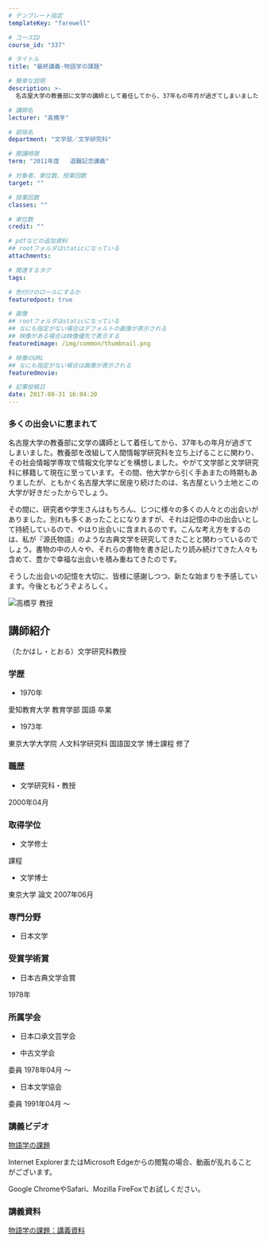 ```yaml
---
# テンプレート指定
templateKey: "farewell"

# コースID
course_id: "337"

# タイトル
title: "最終講義-物語学の課題"

# 簡単な説明
description: >-
  名古屋大学の教養部に文学の講師として着任してから、37年もの年月が過ぎてしまいました。教養部を改組して人間情報学研究科を立ち上げることに関わり、その社会情報学専攻で情報文化学などを構想しました。や...

# 講師名
lecturer: "高橋亨"

# 部局名
department: "文学部／文学研究科"

# 開講時限
term: "2011年度	退職記念講義"

# 対象者、単位数、授業回数
target: ""

# 授業回数
classes: ""

# 単位数
credit: ""

# pdfなどの追加資料
## rootフォルダはstaticになっている
attachments: 

# 関連するタグ
tags:

# 色付けのロールにするか
featuredpost: true

# 画像
## rootフォルダはstaticになっている
## なにも指定がない場合はデフォルトの画像が表示される
## 映像がある場合は映像優先で表示する
featuredimage: /img/common/thumbnail.png

# 映像のURL
## なにも指定がない場合は画像が表示される
featuredmovie: 

# 記事投稿日
date: 2017-08-31 16:04:20
---
```


### 多くの出会いに恵まれて

名古屋大学の教養部に文学の講師として着任してから、37年もの年月が過ぎてしまいました。教養部を改組して人間情報学研究科を立ち上げることに関わり、その社会情報学専攻で情報文化学などを構想しました。やがて文学部と文学研究科に移籍して現在に至っています。その間、他大学から引く手あまたの時期もありましたが、ともかく名古屋大学に居座り続けたのは、名古屋という土地とこの大学が好きだったからでしょう。

その間に、研究者や学生さんはもちろん、じつに様々の多くの人々との出会いがありました。別れも多くあったことになりますが、それは記憶の中の出会いとして持続しているので、やはり出会いに含まれるのです。こんな考え方をするのは、私が『源氏物語』のような古典文学を研究してきたことと関わっているのでしょう。書物の中の人々や、それらの書物を書き記したり読み続けてきた人々も含めて、豊かで幸福な出会いを積み重ねてきたのです。

そうした出会いの記憶を大切に、皆様に感謝しつつ、新たな始まりを予感しています。今後ともどうぞよろしく。

![ 高橋亨 教授](/files/337/s_takahashi.png) 

## 講師紹介

（たかはし・とおる）文学研究科教授

### 学歴

* 1970年

愛知教育大学 教育学部 国語 卒業

* 1973年

東京大学大学院 人文科学研究科 国語国文学 博士課程 修了

### 職歴

* 文学研究科・教授

2000年04月

### 取得学位

* 文学修士

課程

* 文学博士

東京大学 論文 2007年06月

### 専門分野

* 日本文学

### 受賞学術賞

* 日本古典文学会賞

1978年

### 所属学会

* 日本口承文芸学会

* 中古文学会

委員 1978年04月 〜

* 日本文学協会

委員 1991年04月 〜

### 講義ビデオ

[物語学の課題][1]

Internet ExplorerまたはMicrosoft Edgeからの閲覧の場合、動画が乱れることがございます。

Google ChromeやSafari、Mozilla FireFoxでお試しください。

[1]: https://nuvideo.media.nagoya-u.ac.jp/embed/d579da80d8e517121db9fdb9e6a9e150ab0cbe9c

### 講義資料

[物語学の課題：講義資料](/files/337/takahashi_lastlecture.pdf) 


